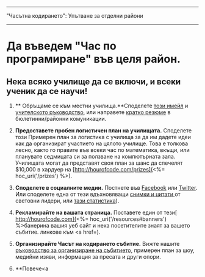 * * *

"Часътна кодирането": Упътване за отделни райони

* * *

# Да въведем "Час по програмиране" във целя район.

## Нека всяко училище да се включи, и всеки ученик да се научи!

  1. ** Обръщаме се към местни училища.**Споделете [ този имейл](<%= hoc_uri('/resources#sample-emails') %>) и [учителското ръководство](<%= hoc_uri('/resources#sample-emails') %>), или направете [кратко резюме](<%= hoc_uri('/resources/stats') %>) в бюлетинни/районни комуникации.

  2. **Предоставете пробен логистичен план на училищата.** Споделете този Примерен план за логистика с училища за да им дадете идеи как да организират участието на цялото училище. Това е толкова лесно, както го правите във всеки час по математика, вкъщи, или планувате седмицата си за ползване на компютърната зала. Училищата могат да представят своя план за шанс да спечелят $10,000 в хардуер на [http://hourofcode.com/prizes](<%= hoc_uri('/prizes') %>).

  3. **Споделете в социалните медии.** Постнете във [Facebook](https://www.facebook.com/sharer/sharer.php?u=http%3A%2F%2Fhourofcode.com%2Fus) или [Twitter](https://twitter.com/intent/tweet?url=http%3A%2F%2Fhourofcode.com&text=I%27m%20participating%20in%20this%20year%27s%20%23HourOfCode%2C%20are%20you%3F%20%40codeorg&original_referer=https%3A%2F%2Fwww.google.com%2Furl%3Fq%3Dhttps%253A%252F%252Ftwitter.com%252Fshare%253Fhashtags%253D%2526amp%253Brelated%253Dcodeorg%2526amp%253Btext%253DI%252527m%252Bparticipating%252Bin%252Bthis%252Byear%252527s%252B%252523HourOfCode%25252C%252Bare%252Byou%25253F%252B%252540codeorg%2526amp%253Burl%253Dhttp%25253A%25252F%25252Fhourofcode.com%26sa%3DD%26sntz%3D1%26usg%3DAFQjCNE1GLTUbKZfMlEh9Aj5w0iswz6PYQ&related=codeorg&hashtags=). Или споделете една от тези вдъхновяващи [снимки и цитати ](<%= hoc_uri('/resources#social') %>) от световни лидери, или [ тази статистика](<%= hoc_uri('/resources/stats') %>)).

  4. **Рекламирайте на вашата страница.** Поставете един от тези[ http://hourofcode.com](<%= hoc_uri('/resources#banners') %>банери</a>на вашия уеб сайт и нека посетителите знаят за вашето събитие. линкове към <a href=).

  5. **Организирайте Часът на кодирането събитие.** Вижте нашите [ръководство за организиране на събитието,](<%= hoc_uri('/resources/how-to-events') %>) примерен план за шоу, медийни изяви, информация за пресата и други опори.

  6. **Повече<a</p></li> </ol>
